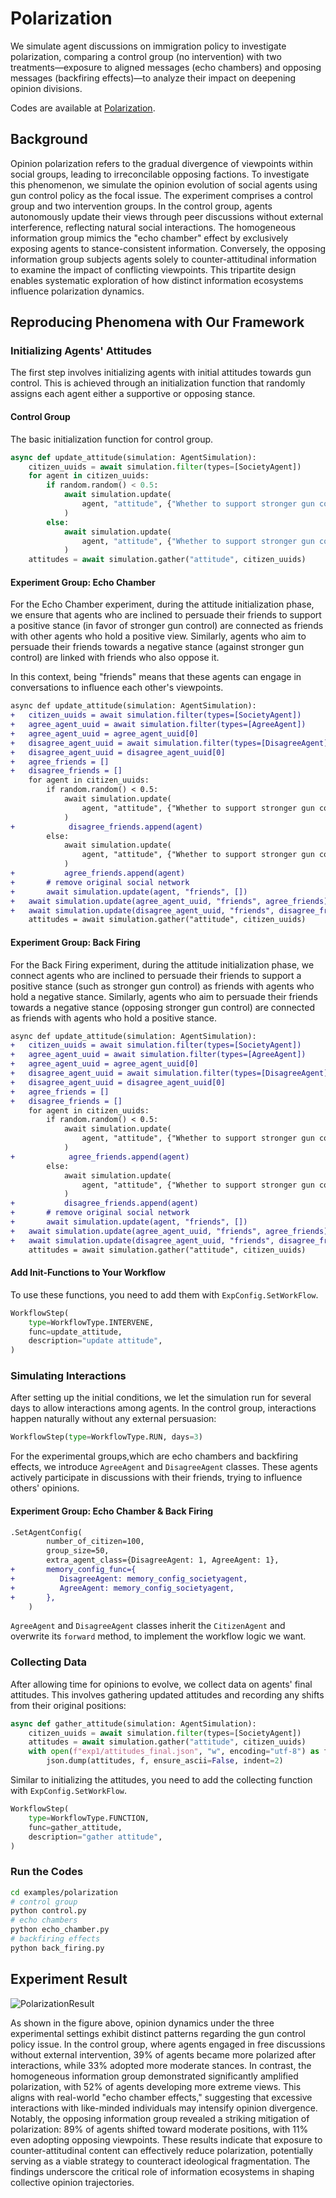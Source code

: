 # Polarization

We simulate agent discussions on immigration policy to investigate polarization, comparing a control group (no intervention) with two treatments—exposure to aligned messages (echo chambers) and opposing messages (backfiring effects)—to analyze their impact on deepening opinion divisions.

Codes are available at [Polarization](https://github.com/tsinghua-fib-lab/agentsociety/tree/main/examples/polarization).

## Background

Opinion polarization refers to the gradual divergence of viewpoints within social groups, leading to irreconcilable opposing factions. To investigate this phenomenon, we simulate the opinion evolution of social agents using gun control policy as the focal issue. The experiment comprises a control group and two intervention groups. In the control group, agents autonomously update their views through peer discussions without external interference, reflecting natural social interactions. The homogeneous information group mimics the "echo chamber" effect by exclusively exposing agents to stance-consistent information. Conversely, the opposing information group subjects agents solely to counter-attitudinal information to examine the impact of conflicting viewpoints. This tripartite design enables systematic exploration of how distinct information ecosystems influence polarization dynamics.

## Reproducing Phenomena with Our Framework 

### Initializing Agents' Attitudes

The first step involves initializing agents with initial attitudes towards gun control. This is achieved through an initialization function that randomly assigns each agent either a supportive or opposing stance. 

#### Control Group

The basic initialization function for control group.

```python
async def update_attitude(simulation: AgentSimulation):
    citizen_uuids = await simulation.filter(types=[SocietyAgent])
    for agent in citizen_uuids:
        if random.random() < 0.5:
            await simulation.update(
                agent, "attitude", {"Whether to support stronger gun control?": 3}
            )
        else:
            await simulation.update(
                agent, "attitude", {"Whether to support stronger gun control?": 7}
            )
    attitudes = await simulation.gather("attitude", citizen_uuids)
```

#### Experiment Group: Echo Chamber

For the Echo Chamber experiment, during the attitude initialization phase, we ensure that agents who are inclined to persuade their friends to support a positive stance (in favor of stronger gun control) are connected as friends with other agents who hold a positive view. Similarly, agents who aim to persuade their friends towards a negative stance (against stronger gun control) are linked with friends who also oppose it. 

In this context, being "friends" means that these agents can engage in conversations to influence each other's viewpoints.

```diff
async def update_attitude(simulation: AgentSimulation):
+   citizen_uuids = await simulation.filter(types=[SocietyAgent])
+   agree_agent_uuid = await simulation.filter(types=[AgreeAgent])
+   agree_agent_uuid = agree_agent_uuid[0]
+   disagree_agent_uuid = await simulation.filter(types=[DisagreeAgent])
+   disagree_agent_uuid = disagree_agent_uuid[0]
+   agree_friends = []
+   disagree_friends = []
    for agent in citizen_uuids:
        if random.random() < 0.5:
            await simulation.update(
                agent, "attitude", {"Whether to support stronger gun control?": 3}
            )
+            disagree_friends.append(agent)
        else:
            await simulation.update(
                agent, "attitude", {"Whether to support stronger gun control?": 7}
            )
+           agree_friends.append(agent)
+       # remove original social network
+       await simulation.update(agent, "friends", [])
+   await simulation.update(agree_agent_uuid, "friends", agree_friends)
+   await simulation.update(disagree_agent_uuid, "friends", disagree_friends)
    attitudes = await simulation.gather("attitude", citizen_uuids)
```

#### Experiment Group: Back Firing

For the Back Firing experiment, during the attitude initialization phase, we connect agents who are inclined to persuade their friends to support a positive stance (such as stronger gun control) as friends with agents who hold a negative stance. Similarly, agents who aim to persuade their friends towards a negative stance (opposing stronger gun control) are connected as friends with agents who hold a positive stance.

```diff
async def update_attitude(simulation: AgentSimulation):
+   citizen_uuids = await simulation.filter(types=[SocietyAgent])
+   agree_agent_uuid = await simulation.filter(types=[AgreeAgent])
+   agree_agent_uuid = agree_agent_uuid[0]
+   disagree_agent_uuid = await simulation.filter(types=[DisagreeAgent])
+   disagree_agent_uuid = disagree_agent_uuid[0]
+   agree_friends = []
+   disagree_friends = []
    for agent in citizen_uuids:
        if random.random() < 0.5:
            await simulation.update(
                agent, "attitude", {"Whether to support stronger gun control?": 3}
            )
+            agree_friends.append(agent)
        else:
            await simulation.update(
                agent, "attitude", {"Whether to support stronger gun control?": 7}
            )
+           disagree_friends.append(agent)
+       # remove original social network
+       await simulation.update(agent, "friends", [])
+   await simulation.update(agree_agent_uuid, "friends", agree_friends)
+   await simulation.update(disagree_agent_uuid, "friends", disagree_friends)
    attitudes = await simulation.gather("attitude", citizen_uuids)
```

#### Add Init-Functions to Your Workflow

To use these functions, you need to add them with `ExpConfig.SetWorkFlow`.

```python
WorkflowStep(
    type=WorkflowType.INTERVENE,
    func=update_attitude,
    description="update attitude",
)
```

### Simulating Interactions

After setting up the initial conditions, we let the simulation run for several days to allow interactions among agents. In the control group, interactions happen naturally without any external persuasion:

```python
WorkflowStep(type=WorkflowType.RUN, days=3)
```

For the experimental groups,which are echo chambers and backfiring effects, we introduce `AgreeAgent` and `DisagreeAgent` classes. These agents actively participate in discussions with their friends, trying to influence others' opinions.

#### Experiment Group: Echo Chamber & Back Firing

```diff
.SetAgentConfig(
        number_of_citizen=100,
        group_size=50,
        extra_agent_class={DisagreeAgent: 1, AgreeAgent: 1},
+       memory_config_func={
+          DisagreeAgent: memory_config_societyagent,
+          AgreeAgent: memory_config_societyagent,
+       },
    )
```

`AgreeAgent` and `DisagreeAgent` classes inherit the `CitizenAgent` and overwrite its `forward` method, to implement the workflow logic we want.

### Collecting Data

After allowing time for opinions to evolve, we collect data on agents' final attitudes. This involves gathering updated attitudes and recording any shifts from their original positions:

```python
async def gather_attitude(simulation: AgentSimulation):
    citizen_uuids = await simulation.filter(types=[SocietyAgent])
    attitudes = await simulation.gather("attitude", citizen_uuids)
    with open(f"exp1/attitudes_final.json", "w", encoding="utf-8") as f:
        json.dump(attitudes, f, ensure_ascii=False, indent=2)
```

Similar to initializing the attitudes, you need to add the collecting function with `ExpConfig.SetWorkFlow`. 

```python
WorkflowStep(
    type=WorkflowType.FUNCTION,
    func=gather_attitude,
    description="gather attitude",
)
```

### Run the Codes

```bash
cd examples/polarization
# control group
python control.py
# echo chambers
python echo_chamber.py
# backfiring effects
python back_firing.py
```

## Experiment Result

![PolarizationResult](../_static/04-polarization-result.png)

As shown in the figure above, opinion dynamics under the three experimental settings exhibit distinct patterns regarding the gun control policy issue. In the control group, where agents engaged in free discussions without external intervention, 39% of agents became more polarized after interactions, while 33% adopted more moderate stances. In contrast, the homogeneous information group demonstrated significantly amplified polarization, with 52% of agents developing more extreme views. This aligns with real-world "echo chamber effects," suggesting that excessive interactions with like-minded individuals may intensify opinion divergence. Notably, the opposing information group revealed a striking mitigation of polarization: 89% of agents shifted toward moderate positions, with 11% even adopting opposing viewpoints. These results indicate that exposure to counter-attitudinal content can effectively reduce polarization, potentially serving as a viable strategy to counteract ideological fragmentation. The findings underscore the critical role of information ecosystems in shaping collective opinion trajectories.
